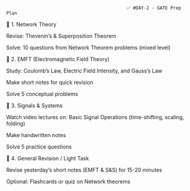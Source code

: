                                                  ✅ #DAY-2 - GATE Prep Plan
📘 1. Network Theory

Revise: Thevenin’s & Superposition Theorem

Solve: 10 questions from Network Theorem problems (mixed level)

📗 2. EMFT (Electromagnetic Field Theory)

Study: Coulomb’s Law, Electric Field Intensity, and Gauss’s Law

Make short notes for quick revision

Solve 5 conceptual problems

📙 3. Signals & Systems

Watch video lectures on: Basic Signal Operations (time-shifting, scaling, folding)

Make handwritten notes

Solve 5 practice questions

📕 4. General Revision / Light Task

Revise yesterday’s short notes (EMFT & S&S) for 15-20 minutes

Optional: Flashcards or quiz on Network theorems
